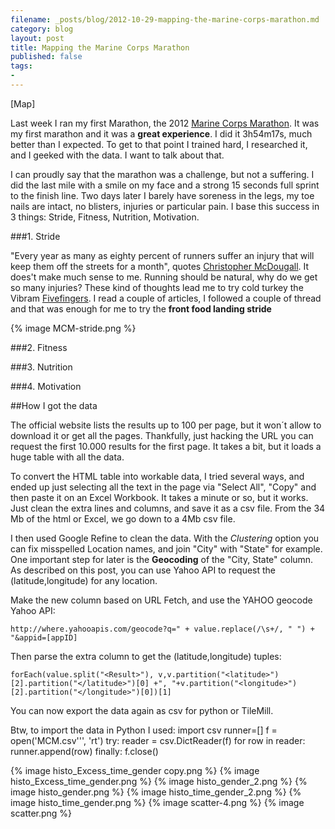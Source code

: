 ```yaml
---
filename: _posts/blog/2012-10-29-mapping-the-marine-corps-marathon.md
category: blog
layout: post
title: Mapping the Marine Corps Marathon
published: false
tags:
- 
---
```


[Map]

Last week I ran my first Marathon, the 2012 [Marine Corps Marathon](http://www.marinemarathon.com/). It was my first marathon and it was a **great experience**. I did it 3h54m17s, much better than I expected. To get to that point I trained hard, I researched it, and I geeked with the data. I want to talk about that.
<!--more-->


I can proudly say that the marathon was a challenge, but not a suffering. I did the last mile with a smile on my face and a strong 15 seconds full sprint to the finish line. Two days later I barely have soreness in the legs, my toe nails are intact, no blisters, injuries or particular pain. I base this success in 3 things: Stride, Fitness, Nutrition, Motivation.

###1. Stride

"Every year as many as eighty percent of runners suffer an injury that will keep them off the streets for a month", quotes [Christopher McDougall](http://www.amazon.com/Born-Run-Hidden-Superathletes-Greatest/dp/0307279189). It does't make much sense to me. Running should be natural, why do we get so many injuries? These kind of thoughts lead me to try cold turkey the Vibram [Fivefingers](http://www.vibramfivefingers.com/index.htm). I read a couple of articles, I followed a couple of thread and that was enough for me to try the **front food landing stride**

{% image MCM-stride.png %}

###2. Fitness


###3. Nutrition


###4. Motivation

##How I got the data

The official website lists the results up to 100 per page, but it won´t allow to download it or get all the pages. Thankfully, just hacking the URL you can request the first 10.000 results for the first page. It takes a bit, but it loads a huge table with all the data.

To convert the HTML table into workable data, I tried several ways, and ended up just selecting all the text in the page via "Select All", "Copy" and then paste it on an Excel Workbook. It takes a minute or so, but it works. Just clean the extra lines and columns, and save it as a csv file. From the 34 Mb of the html or Excel, we go down to a 4Mb csv file.

I then used Google Refine to clean the data. With the *Clustering* option you can fix misspelled Location names, and join "City" with "State" for example. One important step for later is the **Geocoding** of the "City, State" column. As described on this post, you can use Yahoo API to request the (latitude,longitude) for any location.

Make the new column based on URL Fetch, and use the YAHOO geocode Yahoo API:

    http://where.yahooapis.com/geocode?q=" + value.replace(/\s+/, " ") + "&appid=[appID]

Then parse the extra column to get the (latitude,longitude) tuples:

    forEach(value.split("<Result>"), v,v.partition("<latitude>")[2].partition("</latitude>")[0] +", "+v.partition("<longitude>")[2].partition("</longitude>")[0])[1]

You can now export the data again as csv for python or TileMill.

Btw, to import the data in Python I used:
    import csv
	runner=[]
	f = open('MCM.csv''', 'rt')
	try:
	    reader = csv.DictReader(f)
	    for row in reader:
	        runner.append(row)
	finally:
	    f.close()

	
{% image histo_Excess_time_gender copy.png %}
{% image histo_Excess_time_gender.png %}
{% image histo_gender_2.png %}
{% image histo_gender.png %}
{% image histo_time_gender_2.png %}
{% image histo_time_gender.png %}
{% image scatter-4.png %}
{% image scatter.png %}
